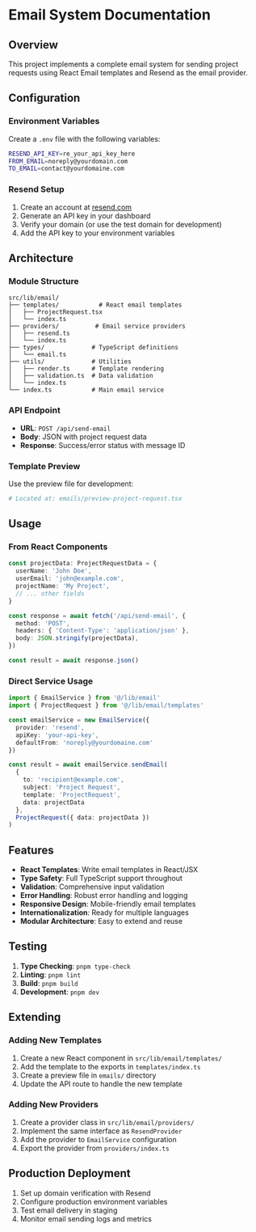 # Email System Documentation

## Overview

This project implements a complete email system for sending project requests using React Email templates and Resend as the email provider.

## Configuration

### Environment Variables

Create a `.env` file with the following variables:

```bash
RESEND_API_KEY=re_your_api_key_here
FROM_EMAIL=noreply@yourdomain.com
TO_EMAIL=contact@yourdomaine.com
```

### Resend Setup

1. Create an account at [resend.com](https://resend.com)
2. Generate an API key in your dashboard
3. Verify your domain (or use the test domain for development)
4. Add the API key to your environment variables

## Architecture

### Module Structure

```
src/lib/email/
├── templates/           # React email templates
│   ├── ProjectRequest.tsx
│   └── index.ts
├── providers/          # Email service providers
│   ├── resend.ts
│   └── index.ts
├── types/             # TypeScript definitions
│   └── email.ts
├── utils/             # Utilities
│   ├── render.ts      # Template rendering
│   ├── validation.ts  # Data validation
│   └── index.ts
└── index.ts           # Main email service
```

### API Endpoint

- **URL**: `POST /api/send-email`
- **Body**: JSON with project request data
- **Response**: Success/error status with message ID

### Template Preview

Use the preview file for development:

```bash
# Located at: emails/preview-project-request.tsx
```

## Usage

### From React Components

```typescript
const projectData: ProjectRequestData = {
  userName: 'John Doe',
  userEmail: 'john@example.com',
  projectName: 'My Project',
  // ... other fields
}

const response = await fetch('/api/send-email', {
  method: 'POST',
  headers: { 'Content-Type': 'application/json' },
  body: JSON.stringify(projectData),
})

const result = await response.json()
```

### Direct Service Usage

```typescript
import { EmailService } from '@/lib/email'
import { ProjectRequest } from '@/lib/email/templates'

const emailService = new EmailService({
  provider: 'resend',
  apiKey: 'your-api-key',
  defaultFrom: 'noreply@yourdomaine.com'
})

const result = await emailService.sendEmail(
  {
    to: 'recipient@example.com',
    subject: 'Project Request',
    template: 'ProjectRequest',
    data: projectData
  },
  ProjectRequest({ data: projectData })
)
```

## Features

- **React Templates**: Write email templates in React/JSX
- **Type Safety**: Full TypeScript support throughout
- **Validation**: Comprehensive input validation
- **Error Handling**: Robust error handling and logging
- **Responsive Design**: Mobile-friendly email templates
- **Internationalization**: Ready for multiple languages
- **Modular Architecture**: Easy to extend and reuse

## Testing

1. **Type Checking**: `pnpm type-check`
2. **Linting**: `pnpm lint`
3. **Build**: `pnpm build`
4. **Development**: `pnpm dev`

## Extending

### Adding New Templates

1. Create a new React component in `src/lib/email/templates/`
2. Add the template to the exports in `templates/index.ts`
3. Create a preview file in `emails/` directory
4. Update the API route to handle the new template

### Adding New Providers

1. Create a provider class in `src/lib/email/providers/`
2. Implement the same interface as `ResendProvider`
3. Add the provider to `EmailService` configuration
4. Export the provider from `providers/index.ts`

## Production Deployment

1. Set up domain verification with Resend
2. Configure production environment variables
3. Test email delivery in staging
4. Monitor email sending logs and metrics